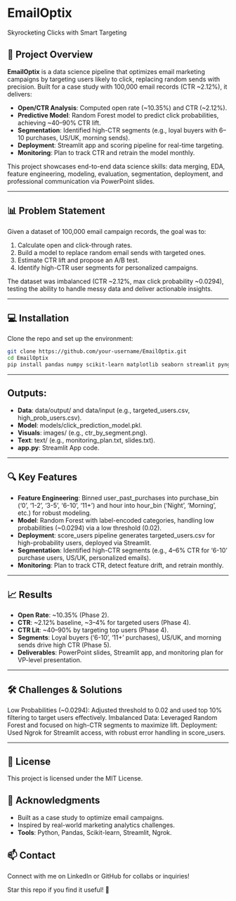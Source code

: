 # EmailOptix
Skyrocketing Clicks with Smart Targeting

## 🚀 Project Overview

**EmailOptix** is a data science pipeline that optimizes email marketing campaigns by targeting users likely to click, replacing random sends with precision. Built for a case study with 100,000 email records (CTR ~2.12%), it delivers:
- **Open/CTR Analysis**: Computed open rate (~10.35%) and CTR (~2.12%).
- **Predictive Model**: Random Forest model to predict click probabilities, achieving ~40–90% CTR lift.
- **Segmentation**: Identified high-CTR segments (e.g., loyal buyers with 6–10 purchases, US/UK, morning sends).
- **Deployment**: Streamlit app and scoring pipeline for real-time targeting.
- **Monitoring**: Plan to track CTR and retrain the model monthly.

This project showcases end-to-end data science skills: data merging, EDA, feature engineering, modeling, evaluation, segmentation, deployment, and professional communication via PowerPoint slides.

---

## 📊 Problem Statement

Given a dataset of 100,000 email campaign records, the goal was to:
1. Calculate open and click-through rates.
2. Build a model to replace random email sends with targeted ones.
3. Estimate CTR lift and propose an A/B test.
4. Identify high-CTR user segments for personalized campaigns.

The dataset was imbalanced (CTR ~2.12%, max click probability ~0.0294), testing the ability to handle messy data and deliver actionable insights.

---

## 💻 Installation

Clone the repo and set up the environment:

```bash
git clone https://github.com/your-username/EmailOptix.git
cd EmailOptix
pip install pandas numpy scikit-learn matplotlib seaborn streamlit pyngrok joblib
```
---
## Outputs:

- **Data**: data/output/  and data/input (e.g., targeted_users.csv, high_prob_users.csv).
- **Model**: models/click_prediction_model.pkl.
- **Visuals**: images/ (e.g., ctr_by_segment.png).
- **Text**: text/ (e.g., monitoring_plan.txt, slides.txt).
- **app.py**: Streamlit App code.

---

## 🔍 Key Features

- **Feature Engineering**: Binned user_past_purchases into purchase_bin (‘0’, ‘1-2’, ‘3-5’, ‘6-10’, ‘11+’) and hour into hour_bin (‘Night’, ‘Morning’, etc.) for robust modeling.
- **Model**: Random Forest with label-encoded categories, handling low probabilities (~0.0294) via a low threshold (0.02).
- **Deployment**: score_users pipeline generates targeted_users.csv for high-probability users, deployed via Streamlit.
- **Segmentation**: Identified high-CTR segments (e.g., 4–6% CTR for ‘6-10’ purchase users, US/UK, personalized emails).
- **Monitoring**: Plan to track CTR, detect feature drift, and retrain monthly.
---

## 📈 Results

- **Open Rate**: ~10.35% (Phase 2).
- **CTR**: ~2.12% baseline, ~3–4% for targeted users (Phase 4).
- **CTR Lit**: ~40–90% by targeting top users (Phase 4).
- **Segments**: Loyal buyers (‘6-10’, ‘11+’ purchases), US/UK, and morning sends drive high CTR (Phase 5).
- **Deliverables**: PowerPoint slides, Streamlit app, and monitoring plan for VP-level presentation.

---

## 🛠️ Challenges & Solutions

Low Probabilities (~0.0294): Adjusted threshold to 0.02 and used top 10% filtering to target users effectively.
Imbalanced Data: Leveraged Random Forest and focused on high-CTR segments to maximize lift.
Deployment: Used Ngrok for Streamlit access, with robust error handling in score_users.

---
## 📝 License

This project is licensed under the MIT License.

## 🙌 Acknowledgments

- Built as a case study to optimize email campaigns.
- Inspired by real-world marketing analytics challenges.
- **Tools**: Python, Pandas, Scikit-learn, Streamlit, Ngrok.

## 📫 Contact

Connect with me on LinkedIn or GitHub for collabs or inquiries!

Star this repo if you find it useful! 🌟
